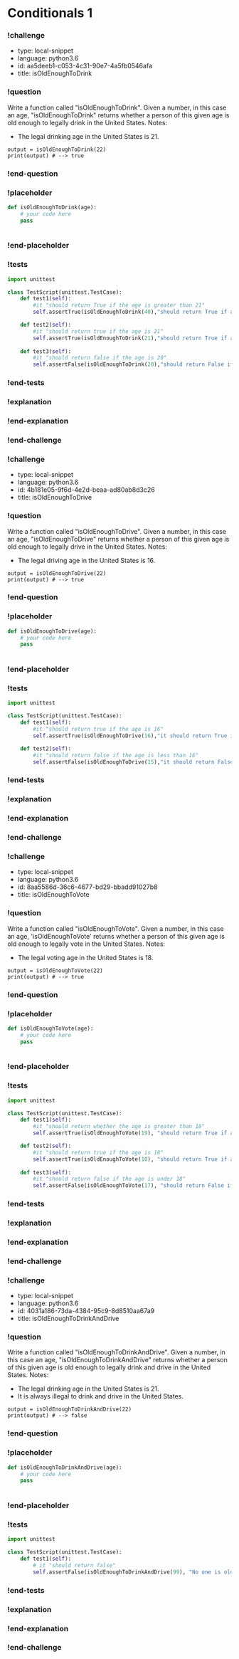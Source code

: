 # Conditionals 1

### !challenge

* type: local-snippet
* language: python3.6
* id: aa5deeb1-c053-4c31-90e7-4a5fb0546afa
* title: isOldEnoughToDrink

### !question

Write a function called "isOldEnoughToDrink".
Given a number, in this case an age, "isOldEnoughToDrink" returns whether a person of this given age is old enough to legally drink in the United States.
Notes:
* The legal drinking age in the United States is 21.

```
output = isOldEnoughToDrink(22)
print(output) # --> true
```

### !end-question

### !placeholder

```python
def isOldEnoughToDrink(age):
    # your code here
    pass
  

```

### !end-placeholder

### !tests

```python
import unittest

class TestScript(unittest.TestCase):
    def test1(self):
        #it "should return True if the age is greater than 21"
        self.assertTrue(isOldEnoughToDrink(40),"should return True if age is greater than 21")

    def test2(self):
        #it "should return true if the age is 21"
        self.assertTrue(isOldEnoughToDrink(21),"should return True if age is 21")
    
    def test3(self):
        #it "should return false if the age is 20"
        self.assertFalse(isOldEnoughToDrink(20),"should return False if age is less than 21")

```

### !end-tests

### !explanation

### !end-explanation

### !end-challenge

### !challenge

* type: local-snippet
* language: python3.6
* id: 4b181e05-9f6d-4e2d-beaa-ad80ab8d3c26
* title: isOldEnoughToDrive

### !question

Write a function called "isOldEnoughToDrive".
Given a number, in this case an age, "isOldEnoughToDrive" returns whether a person of this given age is old enough to legally drive in the United States.
Notes:
* The legal driving age in the United States is 16.

```
output = isOldEnoughToDrive(22)
print(output) # --> true
```

### !end-question

### !placeholder

```python
def isOldEnoughToDrive(age):
    # your code here
    pass
  

```

### !end-placeholder

### !tests

```python
import unittest

class TestScript(unittest.TestCase):
    def test1(self):
        #it "should return true if the age is 16"
        self.assertTrue(isOldEnoughToDrive(16),"it should return True if the age is 16")

    def test2(self):
        #it "should return false if the age is less than 16"
        self.assertFalse(isOldEnoughToDrive(15),"it should return False if the age is under 16")
```

### !end-tests

### !explanation

### !end-explanation

### !end-challenge

### !challenge

* type: local-snippet
* language: python3.6
* id: 8aa5586d-36c6-4677-bd29-bbadd91027b8
* title: isOldEnoughToVote

### !question

Write a function called "isOldEnoughToVote".
Given a number, in this case an age, 'isOldEnoughToVote' returns whether a person of this given age is old enough to legally vote in the United States.
Notes:
* The legal voting age in the United States is 18.

```
output = isOldEnoughToVote(22)
print(output) # --> true
```

### !end-question

### !placeholder

```python
def isOldEnoughToVote(age):
    # your code here
    pass
  

```

### !end-placeholder

### !tests

```python
import unittest

class TestScript(unittest.TestCase):
    def test1(self):
        #it "should return whether the age is greater than 18"
        self.assertTrue(isOldEnoughToVote(19), "should return True if age is greater than 18")

    def test2(self):
        #it "should return true if the age is 18"
        self.assertTrue(isOldEnoughToVote(18), "should return True if age is 18")
        
    def test3(self):
        #it "should return false if the age is under 18"
        self.assertFalse(isOldEnoughToVote(17), "should return False if age is under 18")     
```


### !end-tests

### !explanation

### !end-explanation

### !end-challenge

### !challenge

* type: local-snippet
* language: python3.6
* id: 4031a186-73da-4384-95c9-8d8510aa67a9
* title: isOldEnoughToDrinkAndDrive

### !question

Write a function called "isOldEnoughToDrinkAndDrive".
Given a number, in this case an age, "isOldEnoughToDrinkAndDrive" returns whether a person of this given age is old enough to legally drink and drive in the United States.
Notes:
* The legal drinking age in the United States is 21.
* It is always illegal to drink and drive in the United States.

```
output = isOldEnoughToDrinkAndDrive(22)
print(output) # --> false
```

### !end-question

### !placeholder

```python
def isOldEnoughToDrinkAndDrive(age):
    # your code here
    pass
  

```

### !end-placeholder

### !tests

```python
import unittest

class TestScript(unittest.TestCase):
    def test1(self):
        # it "should return false"
        self.assertFalse(isOldEnoughToDrinkAndDrive(99), "No one is old enough to drink and drive.")
```


### !end-tests

### !explanation

### !end-explanation

### !end-challenge
